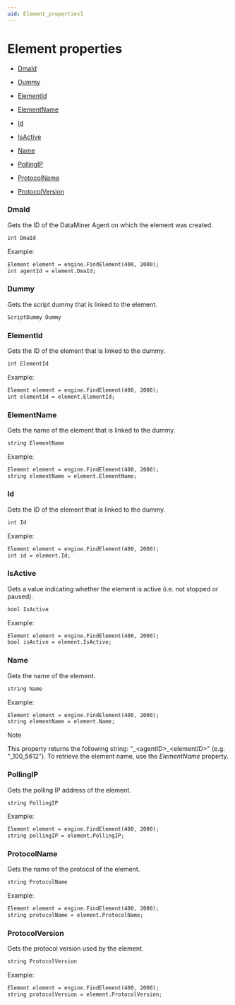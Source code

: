 ```yaml
---
uid: Element_properties1
---
```


# Element properties

- [DmaId](#dmaid)

- [Dummy](#dummy)

- [ElementId](#elementid)

- [ElementName](#elementname)

- [Id](#id)

- [IsActive](#isactive)

- [Name](#name)

- [PollingIP](#pollingip)

- [ProtocolName](#protocolname)

- [ProtocolVersion](#protocolversion)

### DmaId

Gets the ID of the DataMiner Agent on which the element was created.

```txt
int DmaId
```

Example:

```txt
Element element = engine.FindElement(400, 2000);
int agentId = element.DmaId;
```

### Dummy

Gets the script dummy that is linked to the element.

```txt
ScriptDummy Dummy
```

### ElementId

Gets the ID of the element that is linked to the dummy.

```txt
int ElementId
```

Example:

```txt
Element element = engine.FindElement(400, 2000);
int elementId = element.ElementId;
```

### ElementName

Gets the name of the element that is linked to the dummy.

```txt
string ElementName
```

Example:

```txt
Element element = engine.FindElement(400, 2000);
string elementName = element.ElementName;
```

### Id

Gets the ID of the element that is linked to the dummy.

```txt
int Id
```

Example:

```txt
Element element = engine.FindElement(400, 2000);
int id = element.Id;
```

### IsActive

Gets a value indicating whether the element is active (i.e. not stopped or paused).

```txt
bool IsActive
```

Example:

```txt
Element element = engine.FindElement(400, 2000);
bool isActive = element.IsActive;
```

### Name

Gets the name of the element.

```txt
string Name
```

Example:

```txt
Element element = engine.FindElement(400, 2000);
string elementName = element.Name;
```

> [!NOTE]
> This property returns the following string: "\_\<agentID>\_\<elementID>" (e.g. "\_100_5612"). To retrieve the element name, use the *ElementName* property.

### PollingIP

Gets the polling IP address of the element.

```txt
string PollingIP
```

Example:

```txt
Element element = engine.FindElement(400, 2000);
string pollingIP = element.PollingIP;
```

### ProtocolName

Gets the name of the protocol of the element.

```txt
string ProtocolName
```

Example:

```txt
Element element = engine.FindElement(400, 2000);
string protocolName = element.ProtocolName;
```

### ProtocolVersion

Gets the protocol version used by the element.

```txt
string ProtocolVersion
```

Example:

```txt
Element element = engine.FindElement(400, 2000);
string protocolVersion = element.ProtocolVersion;
```
